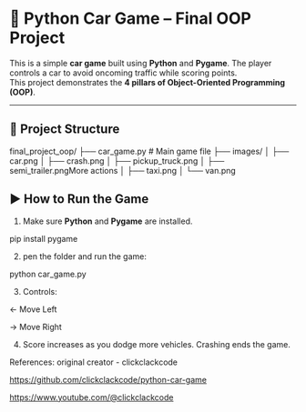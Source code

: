 # 🚗 Python Car Game – Final OOP Project

This is a simple **car game** built using **Python** and **Pygame**. The player controls a car to avoid oncoming traffic while scoring points.  
This project demonstrates the **4 pillars of Object-Oriented Programming (OOP)**.

---

## 📁 Project Structure

final_project_oop/
├── car_game.py            # Main game file
├── images/
│   ├── car.png
│   ├── crash.png
│   ├── pickup_truck.png
│   ├── semi_trailer.pngMore actions
│   ├── taxi.png
│   └── van.png

## ▶️ How to Run the Game

1. Make sure **Python** and **Pygame** are installed.

pip install pygame

2. pen the folder and run the game:

python car_game.py

3. Controls:

← Move Left

→ Move Right

4. Score increases as you dodge more vehicles. Crashing ends the game.

References:
original creator - clickclackcode

https://github.com/clickclackcode/python-car-game

https://www.youtube.com/@clickclackcode